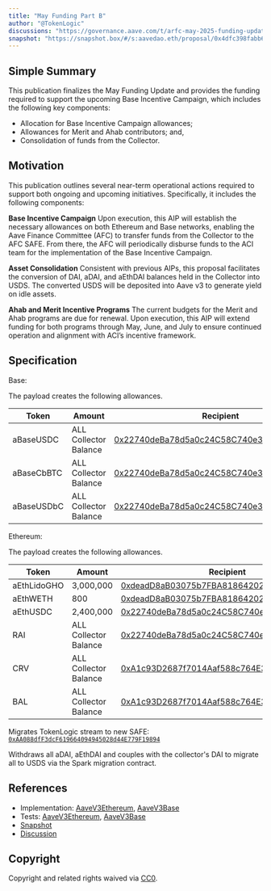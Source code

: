 ```yaml
---
title: "May Funding Part B"
author: "@TokenLogic"
discussions: "https://governance.aave.com/t/arfc-may-2025-funding-update/21906/5"
snapshot: "https://snapshot.box/#/s:aavedao.eth/proposal/0x4dfc398fabb63305900572dff38b2ff8e104b0710077f6b7e48049de173d186b"
---
```


## Simple Summary

This publication finalizes the May Funding Update and provides the funding required to support the upcoming Base Incentive Campaign, which includes the following key components:

- Allocation for Base Incentive Campaign allowances;
- Allowances for Merit and Ahab contributors; and,
- Consolidation of funds from the Collector.

## Motivation

This publication outlines several near-term operational actions required to support both ongoing and upcoming initiatives. Specifically, it includes the following components:

**Base Incentive Campaign**
Upon execution, this AIP will establish the necessary allowances on both Ethereum and Base networks, enabling the Aave Finance Committee (AFC) to transfer funds from the Collector to the AFC SAFE. From there, the AFC will periodically disburse funds to the ACI team for the implementation of the Base Incentive Campaign.

**Asset Consolidation**
Consistent with previous AIPs, this proposal facilitates the conversion of DAI, aDAI, and aEthDAI balances held in the Collector into USDS. The converted USDS will be deposited into Aave v3 to generate yield on idle assets.

**Ahab and Merit Incentive Programs**
The current budgets for the Merit and Ahab programs are due for renewal. Upon execution, this AIP will extend funding for both programs through May, June, and July to ensure continued operation and alignment with ACI’s incentive framework.

## Specification

Base:

The payload creates the following allowances.

| Token      | Amount                | Recipient                                                                                                             |
| ---------- | --------------------- | --------------------------------------------------------------------------------------------------------------------- |
| aBaseUSDC  | ALL Collector Balance | [0x22740deBa78d5a0c24C58C740e3715ec29de1bFa](https://basescan.org/address/0x22740deBa78d5a0c24C58C740e3715ec29de1bFa) |
| aBaseCbBTC | ALL Collector Balance | [0x22740deBa78d5a0c24C58C740e3715ec29de1bFa](https://basescan.org/address/0x22740deBa78d5a0c24C58C740e3715ec29de1bFa) |
| aBaseUSDbC | ALL Collector Balance | [0x22740deBa78d5a0c24C58C740e3715ec29de1bFa](https://basescan.org/address/0x22740deBa78d5a0c24C58C740e3715ec29de1bFa) |

Ethereum:

The payload creates the following allowances.

| Token       | Amount                | Recipient                                                                                                             |
| ----------- | --------------------- | --------------------------------------------------------------------------------------------------------------------- |
| aEthLidoGHO | 3,000,000             | [0xdeadD8aB03075b7FBA81864202a2f59EE25B312b](https://etherscan.io/address/0xdeadD8aB03075b7FBA81864202a2f59EE25B312b) |
| aEthWETH    | 800                   | [0xdeadD8aB03075b7FBA81864202a2f59EE25B312b](https://etherscan.io/address/0xdeadD8aB03075b7FBA81864202a2f59EE25B312b) |
| aEthUSDC    | 2,400,000             | [0x22740deBa78d5a0c24C58C740e3715ec29de1bFa](https://etherscan.io/address/0x22740deBa78d5a0c24C58C740e3715ec29de1bFa) |
| RAI         | ALL Collector Balance | [0x22740deBa78d5a0c24C58C740e3715ec29de1bFa](https://etherscan.io/address/0x22740deBa78d5a0c24C58C740e3715ec29de1bFa) |
| CRV         | ALL Collector Balance | [0xA1c93D2687f7014Aaf588c764E3Ce80aF016229b](https://etherscan.io/address/0xA1c93D2687f7014Aaf588c764E3Ce80aF016229b) |
| BAL         | ALL Collector Balance | [0xA1c93D2687f7014Aaf588c764E3Ce80aF016229b](https://etherscan.io/address/0xA1c93D2687f7014Aaf588c764E3Ce80aF016229b) |

Migrates TokenLogic stream to new SAFE: [`0xAA088dfF3dcF619664094945028d44E779F19894`](https://etherscan.io/address/0xAA088dfF3dcF619664094945028d44E779F19894)

Withdraws all aDAI, aEthDAI and couples with the collector's DAI to migrate all to USDS via the Spark migration contract.

## References

- Implementation: [AaveV3Ethereum](https://github.com/bgd-labs/aave-proposals-v3/blob/195c48496edb707a402990f31202f0b280fe28ac/src/20250524_Multi_MayFundingPartB/AaveV3Ethereum_MayFundingPartB_20250524.sol), [AaveV3Base](https://github.com/bgd-labs/aave-proposals-v3/blob/195c48496edb707a402990f31202f0b280fe28ac/src/20250524_Multi_MayFundingPartB/AaveV3Base_MayFundingPartB_20250524.sol)
- Tests: [AaveV3Ethereum](https://github.com/bgd-labs/aave-proposals-v3/blob/195c48496edb707a402990f31202f0b280fe28ac/src/20250524_Multi_MayFundingPartB/AaveV3Ethereum_MayFundingPartB_20250524.t.sol), [AaveV3Base](https://github.com/bgd-labs/aave-proposals-v3/blob/195c48496edb707a402990f31202f0b280fe28ac/src/20250524_Multi_MayFundingPartB/AaveV3Base_MayFundingPartB_20250524.t.sol)
- [Snapshot](https://snapshot.box/#/s:aavedao.eth/proposal/0x4dfc398fabb63305900572dff38b2ff8e104b0710077f6b7e48049de173d186b)
- [Discussion](https://governance.aave.com/t/arfc-may-2025-funding-update/21906/5)

## Copyright

Copyright and related rights waived via [CC0](https://creativecommons.org/publicdomain/zero/1.0/).
